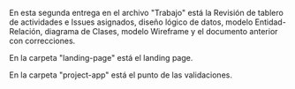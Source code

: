 En esta segunda entrega en el archivo "Trabajo" está la Revisión de tablero de actividades e Issues asignados, diseño lógico de datos,
modelo Entidad-Relación, diagrama de Clases, modelo Wireframe y el documento anterior con correcciones.

En la carpeta "landing-page" está el landing page.

En la carpeta "project-app" está el punto de las validaciones.
